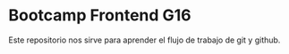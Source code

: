 # Bootcamp Frontend G16

Este repositorio nos sirve para aprender el flujo de trabajo de git y github.
